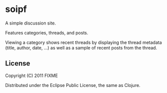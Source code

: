 # soipf

A simple discussion site.

Features categories, threads, and posts.

Viewing a category shows recent threads by displaying the thread
metadata (title, author, date, ...) as well as a sample of recent
posts from the thread.

## License

Copyright (C) 2011 FIXME

Distributed under the Eclipse Public License, the same as Clojure.
